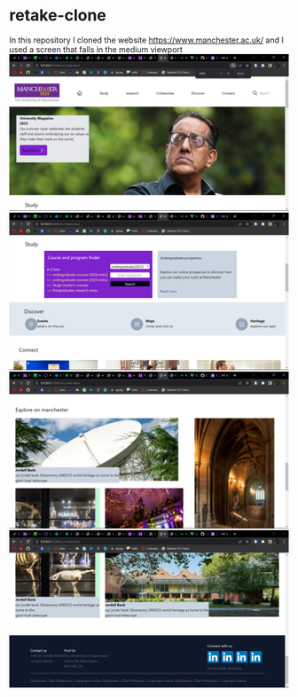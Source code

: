 # retake-clone

In this repository I cloned the website  https://www.manchester.ac.uk/ and I used a screen that falls in the medium viewport
![Alt text](<Screenshot (148).png>)
![](<Screenshot (149).png>)
![Alt text](<Screenshot (150).png>)
![Alt text](<Screenshot (151).png>)